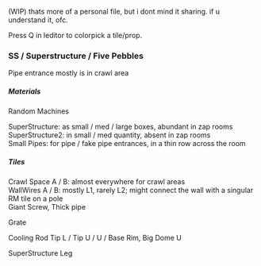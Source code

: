 (WIP) thats more of a personal file, but i dont mind it sharing. if u understand it, ofc.  

Press Q in leditor to colorpick a tile/prop.
### SS / Superstructure / Five Pebbles  
Pipe entrance mostly is in crawl area

##### Materials  
Random Machines

SuperStructure: as small / med / large boxes, abundant in zap rooms  
SuperStructure2: in small / med quantity, absent in zap rooms  
Small Pipes: for pipe / fake pipe entrances, in a thin row across the room

##### Tiles

Crawl Space A / B: almost everywhere for crawl areas  
WallWires A / B: mostly L1, rarely L2; might connect the wall with a singular RM tile on a pole  
Giant Screw, Thick pipe

Grate

Cooling Rod Tip L / Tip U / U / Base Rim, Big Dome U 

SuperStructure Leg